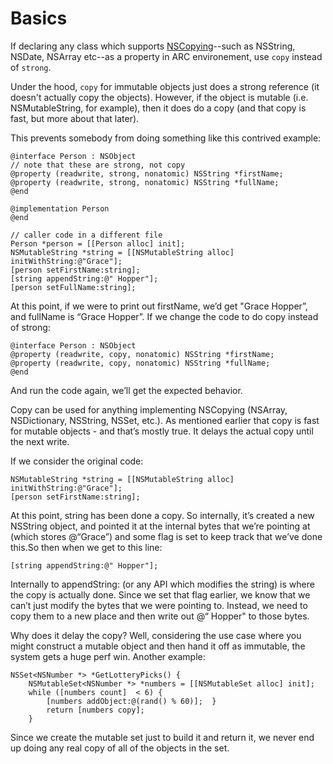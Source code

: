 # Basics
If declaring any class which supports [NSCopying](https://developer.apple.com/documentation/foundation/nscopying)--such as NSString, NSDate, NSArray etc--as a property in ARC environement, use `copy` instead of `strong`.

Under the hood, `copy` for immutable objects just does a strong reference (it doesn't actually copy the objects). However, if the object is mutable (i.e. NSMutableString, for example), then it does do a copy (and that copy is fast, but more about that later).

This prevents somebody from doing something like this contrived example:
```obj-c
@interface Person : NSObject 
// note that these are strong, not copy 
@property (readwrite, strong, nonatomic) NSString *firstName; 
@property (readwrite, strong, nonatomic) NSString *fullName; 
@end 

@implementation Person
@end
  
// caller code in a different file
Person *person = [[Person alloc] init]; 
NSMutableString *string = [[NSMutableString alloc] initWithString:@"Grace"]; 
[person setFirstName:string]; 
[string appendString:@" Hopper"]; 
[person setFullName:string];
```
At this point, if we were to print out firstName, we’d get "Grace Hopper”, and fullName is “Grace Hopper”. 
If we change the code to do copy instead of strong:
  
```obj-c
@interface Person : NSObject 
@property (readwrite, copy, nonatomic) NSString *firstName;
@property (readwrite, copy, nonatomic) NSString *fullName; 
@end
```

And run the code again, we’ll get the expected behavior. 

Copy can be used for anything implementing NSCopying (NSArray, NSDictionary, NSString, NSSet, etc.). As mentioned earlier that copy is fast for mutable objects - and that’s mostly true. It delays the actual copy until the next write. 

If we consider the original code:
```obj-c
NSMutableString *string = [[NSMutableString alloc] initWithString:@"Grace"]; 
[person setFirstName:string];
```
At this point, string has been done a copy. So internally, it’s created a new NSString object, and pointed it at the internal bytes that we’re pointing at (which stores @“Grace”) and some flag is set to keep track that we’ve done this.So then when we get to this line: 
```obj-c
[string appendString:@" Hopper"];
```
Internally to appendString: (or any API which modifies the string) is where the copy is actually done. Since we set that flag earlier, we know that we can’t just modify the bytes that we were pointing to. Instead, we need to copy them to a new place and then write out @“ Hopper" to those bytes. 

Why does it delay the copy? Well, considering the use case where you might construct a mutable object and then hand it off as immutable, the system gets a huge perf win. Another example:
```obj-c
NSSet<NSNumber *> *GetLotteryPicks() { 
    NSMutableSet<NSNumber *> *numbers = [[NSMutableSet alloc] init]; 
    while ([numbers count]  < 6) {
        [numbers addObject:@(rand() % 60)];  }  
        return [numbers copy]; 
    }
```
Since we create the mutable set just to build it and return it, we never end up doing any real copy of all of the objects in the set.
